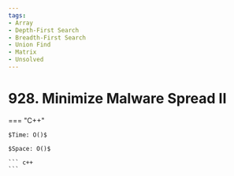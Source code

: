 ```yaml
---
tags:
- Array
- Depth-First Search
- Breadth-First Search
- Union Find
- Matrix
- Unsolved
---
```



# 928. Minimize Malware Spread II

=== "C++"

    $Time: O()$

    $Space: O()$

    ``` c++
    ```